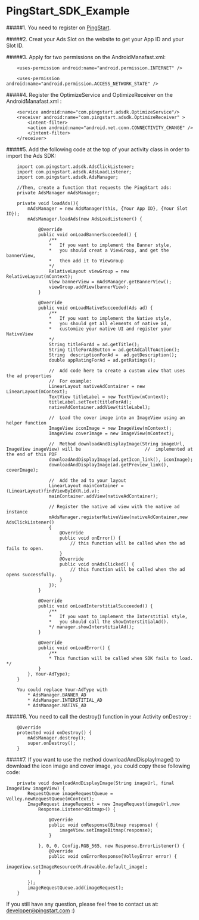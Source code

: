 # PingStart_SDK_Example

#####1.	You need to register on [PingStart](http://www.pingstart.com/login).

#####2.	Creat your Ads Slot on the website to get your App ID and your Slot ID.

#####3.	Apply for two permissions on the AndroidManafast.xml:

		<uses-permission android:name="android.permission.INTERNET" />

		<uses-permission android:name="android.permission.ACCESS_NETWORK_STATE" />

#####4. Register the OptimizeService and OptimizeReceiver on the AndroidManafast.xml :

		<service android:name="com.pingstart.adsdk.OptimizeService"/>
		<receiver android:name="com.pingstart.adsdk.OptimizeReceiver" > 
			<intent-filter>
			<action android:name="android.net.conn.CONNECTIVITY_CHANGE" /> 
			</intent-filter>
		</receiver>

#####5. Add the following code at the top of your activity class in order to import the Ads SDK:

		import com.pingstart.adsdk.AdsClickListener;
		import com.pingstart.adsdk.AdsLoadListener;
		import com.pingstart.adsdk.AdsManager;
		
		//Then, create a function that requests the PingStart ads:
		private AdsManager mAdsManager;
		
		private void loadAds(){
			mAdsManager = new AdsManager(this, {Your App ID}, {Your Slot ID});
			mAdsManager.loadAds(new AdsLoadListener() {
			
				@Override
				public void onLoadBannerSucceeded() {
					/**
					*	If you want to implement the Banner style,
					*	you should creat a ViewGroup, and get the bannerView,
					*	then add it to ViewGroup
					*/
					RelativeLayout viewGroup = new RelativeLayout(mContext); 
					View bannerView = mAdsManager.getBannerView(); 
					viewGroup.addView(bannerView);
				}
				
				@Override
				public void onLoadNativeSucceeded(Ads ad) {
					/**
					*	If you want to implement the Native style,
					*	you should get all elements of native ad,
					*	customize your native UI and register your NativeView
					*/
					String titleForAd = ad.getTitle();
					String titleForAdButton = ad.getAdCallToAction(); 
					String 	descriptionForAd = 	ad.getDescription();
					double appRatingForAd = ad.getRatings();

					//	Add code here to create a custom view that uses the ad properties
					//	For example:
					LinearLayout nativeAdContainer = new LinearLayout(mContext);
					TextView titleLabel = new TextView(mContext);
					titleLabel.setText(titleForAd);
					nativeAdContainer.addView(titleLabel);
					
					//	Load the cover image into an ImageView using an helper function 	
					ImageView iconImage = new ImageView(mContext);
					ImageView coverImage = new ImageView(mContext);
					
					//	Method downloadAndDisplayImage(String imageUrl, ImageView imageView) will be 						//	implemented at the end of this PDF 
					downloadAndDisplayImage(ad.getIcon_link(), iconImage);
					downloadAndDisplayImage(ad.getPreview_link(), coverImage);
					
					//	Add the ad to your layout
					LinearLayout mainContainer = (LinearLayout)findViewById(R.id.v); 		
					mainContainer.addView(nativeAdContainer);
					
					// Register the native ad view with the native ad instance   	
					mAdsManager.registerNativeView(nativeAdContainer,new AdsClickListener()
					{
						@Override
						public void onError() {
							// this function will be called when the ad fails to open.
						}
						@Override
						public void onAdsClicked() {
							// this function will be called when the ad opens successfully.
						}
					});
				}
				
				@Override
				public void onLoadInterstitialSucceeded() { 
					/**
					*	If you want to implement the Interstitial style,
					*	you should call the showInterstitialAd().
					*/ manager.showInterstitialAd();
				}
				
				@Override
				public void onLoadError() { 
					/**
					* This function will be called when SDK fails to load. */
				}
			}, Your-AdType);
		}
		
		You could replace Your-AdType with 
			* AdsManager.BANNER_AD		
			* AdsManager.INTERSTITIAL_AD 
			* AdsManager.NATIVE_AD


#####6.	You need to call the destroy() function in your Activity onDestroy :

		@Override
		protected void onDestroy() {
			mAdsManager.destroy();
			super.onDestroy();
		}


#####7.	If you want to use the method downloadAndDisplayImage() to download the icon image and cover image, you could copy these following code:

		private void downloadAndDisplayImage(String imageUrl, final ImageView imageView) { 
			RequestQueue imageRequestQueue = Volley.newRequestQueue(mContext); 			
			ImageRequest imageRequest = new ImageRequest(imageUrl,new
				Response.Listener<Bitmap>() {
				
					@Override
					public void onResponse(Bitmap response) {
						imageView.setImageBitmap(response);
					}
					
				}, 0, 0, Config.RGB_565, new Response.ErrorListener() {
					@Override
					public void onErrorResponse(VolleyError error) {
						imageView.setImageResource(R.drawable.default_image);
				}
				
			});
			imageRequestQueue.add(imageRequest);
		}
		
		
If you still have any question, please feel free to contact us at: developer@pingstart.com :)
